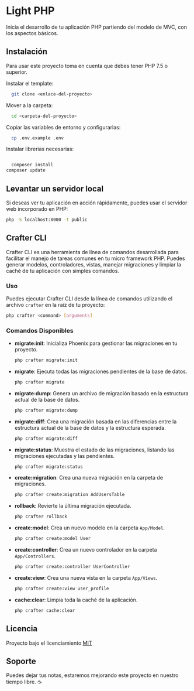 
# Light PHP

Inicia el desarrollo de tu aplicación PHP partiendo del modelo de MVC, con los aspectos básicos.

## Instalación

Para usar este proyecto toma en cuenta que debes tener PHP 7.5 o superior.

Instalar el template:
```bash
  git clone <enlace-del-proyecto>
```

Mover a la carpeta:
```bash
  cd <carpeta-del-proyecto>
```

Copiar las variables de entorno y configurarlas:
```bash
  cp .env.example .env
```

Instalar librerias necesarias:
```bash

  composer install
composer update
``` 

## Levantar un servidor local

Si deseas ver tu aplicación en acción rápidamente, puedes usar el servidor web incorporado en PHP: 

```bash
php -S localhost:8000 -t public
```

## Crafter CLI

Crafter CLI es una herramienta de línea de comandos desarrollada para facilitar el manejo de tareas comunes en tu micro framework PHP. Puedes generar modelos, controladores, vistas, manejar migraciones y limpiar la caché de tu aplicación con simples comandos.

### Uso

Puedes ejecutar Crafter CLI desde la línea de comandos utilizando el archivo `crafter` en la raíz de tu proyecto:

```bash
php crafter <command> [arguments]
```

### Comandos Disponibles

- **migrate:init**: Inicializa Phoenix para gestionar las migraciones en tu proyecto.

  ```bash
  php crafter migrate:init
  ```

- **migrate**: Ejecuta todas las migraciones pendientes de la base de datos.

  ```bash
  php crafter migrate
  ```

- **migrate:dump**: Genera un archivo de migración basado en la estructura actual de la base de datos.

  ```bash
  php crafter migrate:dump
  ```

- **migrate:diff**: Crea una migración basada en las diferencias entre la estructura actual de la base de datos y la estructura esperada.

  ```bash
  php crafter migrate:diff
  ```

- **migrate:status**: Muestra el estado de las migraciones, listando las migraciones ejecutadas y las pendientes.

  ```bash
  php crafter migrate:status
  ```

- **create:migration**: Crea una nueva migración en la carpeta de migraciones.

  ```bash
  php crafter create:migration AddUsersTable
  ```

- **rollback**: Revierte la última migración ejecutada.

  ```bash
  php crafter rollback
  ```

- **create:model**: Crea un nuevo modelo en la carpeta `App/Model`.

  ```bash
  php crafter create:model User
  ```

- **create:controller**: Crea un nuevo controlador en la carpeta `App/Controllers`.

  ```bash
  php crafter create:controller UserController
  ```

- **create:view**: Crea una nueva vista en la carpeta `App/Views`.

  ```bash
  php crafter create:view user_profile
  ```

- **cache:clear**: Limpia toda la caché de la aplicación.

  ```bash
  php crafter cache:clear
  ```

## Licencia

Proyecto bajo el licenciamiento [MIT](https://choosealicense.com/licenses/mit/)


## Soporte

Puedes dejar tus notas, estaremos mejorando este proyecto en nuestro tiempo libre. ☕

